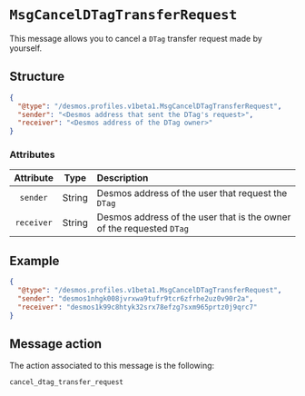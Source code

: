 # `MsgCancelDTagTransferRequest`
This message allows you to cancel a `DTag` transfer request made by yourself.

## Structure
````json
{
  "@type": "/desmos.profiles.v1beta1.MsgCancelDTagTransferRequest",
  "sender": "<Desmos address that sent the DTag's request>",
  "receiver": "<Desmos address of the DTag owner>"
}
````

### Attributes
| Attribute | Type | Description |
| :-------: | :----: | :-------- |
| `sender`| String | Desmos address of the user that request the `DTag` |
| `receiver`  | String | Desmos address of the user that is the owner of the requested `DTag` |

## Example

````json
{
  "@type": "/desmos.profiles.v1beta1.MsgCancelDTagTransferRequest",
  "sender": "desmos1nhgk008jvrxwa9tufr9tcr6zfrhe2uz0v90r2a",
  "receiver": "desmos1k99c8htyk32srx78efzg7sxm965prtz0j9qrc7"
}
````

## Message action
The action associated to this message is the following:

```
cancel_dtag_transfer_request
```
